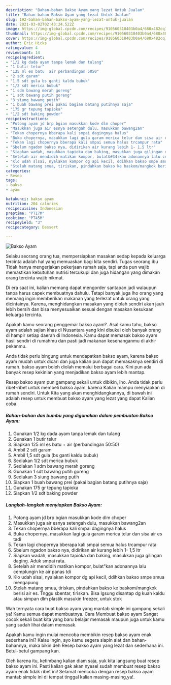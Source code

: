 ```yaml
---
description: "Bahan-bahan Bakso Ayam yang lezat Untuk Jualan"
title: "Bahan-bahan Bakso Ayam yang lezat Untuk Jualan"
slug: 192-bahan-bahan-bakso-ayam-yang-lezat-untuk-jualan
date: 2021-03-02T02:43:24.522Z
image: https://img-global.cpcdn.com/recipes/910560318403b0a4/680x482cq70/bakso-ayam-foto-resep-utama.jpg
thumbnail: https://img-global.cpcdn.com/recipes/910560318403b0a4/680x482cq70/bakso-ayam-foto-resep-utama.jpg
cover: https://img-global.cpcdn.com/recipes/910560318403b0a4/680x482cq70/bakso-ayam-foto-resep-utama.jpg
author: Eric Hicks
ratingvalue: 4
reviewcount: 14
recipeingredient:
- "1/2 kg dada ayam tanpa lemak dan tulang"
- "1 butir telur"
- "125 ml es batu  air perbandingan 5050"
- "2 sdt garam"
- "1,5 sdt gula bs ganti kaldu bubuk"
- "1/2 sdt merica bubuk"
- "1 sdm bawang merah goreng"
- "1 sdt bawang putih goreng"
- "3 siung bawang putih"
- "1 buah bawang prei pakai bagian batang putihnya saja"
- "175 gr tepung tapioka"
- "1/2 sdt baking powder"
recipeinstructions:
- "Potong ayam jd brp bgian masukkan kode dlm choper"
- "Masukkan juga air esnya setengah dulu, masukkan bawang2an"
- "Tekan chopernya bberapa kali smpai dagingnya halus"
- "Buka chopernya, masukkan lagi gula garam merica telur dan sisa air es tadi"
- "Tekan lagi chopernya bberapa kali smpai semua halus trcampur rata"
- "Sbelum ngadon bakso nya, didirikan air kurang lebih 1- 1,5 ltr"
- "Siapkan wadah, masukkan tapioka dan baking, masukkan juga gilingan daging. Aduk smpai rata."
- "Setelah air mendidih matikan kompor, bulat&#34;kan adonannya lalu cemplungin ke air panas tdi"
- "Klo udah slsai, nyalakan kompor dg api kecil, ddihkan bakso smpe smua mengapung"
- "Stelah matang smua, tiriskan, pindahkan bakso ke baskom/mangkok berisi air es. Tnggu sbentar, tiriskan. Bisa lgsung disantap dg kuah kaldu atau simpan dlm plastik masukin freezer, untuk stok"
categories:
- Resep
tags:
- bakso
- ayam

katakunci: bakso ayam 
nutrition: 204 calories
recipecuisine: Indonesian
preptime: "PT17M"
cooktime: "PT45M"
recipeyield: "3"
recipecategory: Dessert

---
```



![Bakso Ayam](https://img-global.cpcdn.com/recipes/910560318403b0a4/680x482cq70/bakso-ayam-foto-resep-utama.jpg)

Selaku seorang orang tua, mempersiapkan masakan sedap kepada keluarga tercinta adalah hal yang memuaskan bagi kita sendiri. Tugas seorang ibu Tidak hanya mengerjakan pekerjaan rumah saja, tapi anda pun wajib memastikan kebutuhan nutrisi tercukupi dan juga hidangan yang dimakan orang tercinta wajib nikmat.

Di era  saat ini, kalian memang dapat mengorder santapan jadi walaupun tanpa harus capek membuatnya dahulu. Tetapi banyak juga lho orang yang memang ingin memberikan makanan yang terlezat untuk orang yang dicintainya. Karena, menghidangkan masakan yang diolah sendiri akan jauh lebih bersih dan bisa menyesuaikan sesuai dengan masakan kesukaan keluarga tercinta. 



Apakah kamu seorang penggemar bakso ayam?. Asal kamu tahu, bakso ayam adalah sajian khas di Nusantara yang kini disukai oleh banyak orang di hampir setiap daerah di Indonesia. Kamu dapat memasak bakso ayam hasil sendiri di rumahmu dan pasti jadi makanan kesenanganmu di akhir pekanmu.

Anda tidak perlu bingung untuk mendapatkan bakso ayam, karena bakso ayam mudah untuk dicari dan juga kalian pun dapat memasaknya sendiri di rumah. bakso ayam boleh diolah memalui berbagai cara. Kini pun ada banyak resep kekinian yang menjadikan bakso ayam lebih mantap.

Resep bakso ayam pun gampang sekali untuk dibikin, lho. Anda tidak perlu ribet-ribet untuk membeli bakso ayam, karena Kalian mampu menyiapkan di rumah sendiri. Untuk Kita yang akan menghidangkannya, di bawah ini adalah resep untuk membuat bakso ayam yang lezat yang dapat Kalian coba.

<!--inarticleads1-->

##### Bahan-bahan dan bumbu yang digunakan dalam pembuatan Bakso Ayam:

1. Gunakan 1/2 kg dada ayam tanpa lemak dan tulang
1. Gunakan 1 butir telur
1. Siapkan 125 ml es batu + air (perbandingan 50:50)
1. Ambil 2 sdt garam
1. Ambil 1,5 sdt gula (bs ganti kaldu bubuk)
1. Sediakan 1/2 sdt merica bubuk
1. Sediakan 1 sdm bawang merah goreng
1. Gunakan 1 sdt bawang putih goreng
1. Sediakan 3 siung bawang putih
1. Siapkan 1 buah bawang prei (pakai bagian batang putihnya saja)
1. Gunakan 175 gr tepung tapioka
1. Siapkan 1/2 sdt baking powder




<!--inarticleads2-->

##### Langkah-langkah menyiapkan Bakso Ayam:

1. Potong ayam jd brp bgian masukkan kode dlm choper
1. Masukkan juga air esnya setengah dulu, masukkan bawang2an
1. Tekan chopernya bberapa kali smpai dagingnya halus
1. Buka chopernya, masukkan lagi gula garam merica telur dan sisa air es tadi
1. Tekan lagi chopernya bberapa kali smpai semua halus trcampur rata
1. Sbelum ngadon bakso nya, didirikan air kurang lebih 1- 1,5 ltr
1. Siapkan wadah, masukkan tapioka dan baking, masukkan juga gilingan daging. Aduk smpai rata.
1. Setelah air mendidih matikan kompor, bulat&#34;kan adonannya lalu cemplungin ke air panas tdi
1. Klo udah slsai, nyalakan kompor dg api kecil, ddihkan bakso smpe smua mengapung
1. Stelah matang smua, tiriskan, pindahkan bakso ke baskom/mangkok berisi air es. Tnggu sbentar, tiriskan. Bisa lgsung disantap dg kuah kaldu atau simpan dlm plastik masukin freezer, untuk stok




Wah ternyata cara buat bakso ayam yang mantab simple ini gampang sekali ya! Kamu semua dapat membuatnya. Cara Membuat bakso ayam Sangat cocok sekali buat kita yang baru belajar memasak maupun juga untuk kamu yang sudah lihai dalam memasak.

Apakah kamu ingin mulai mencoba membikin resep bakso ayam enak sederhana ini? Kalau ingin, ayo kamu segera siapin alat dan bahan-bahannya, maka bikin deh Resep bakso ayam yang lezat dan sederhana ini. Betul-betul gampang kan. 

Oleh karena itu, ketimbang kalian diam saja, yuk kita langsung buat resep bakso ayam ini. Pasti kalian gak akan nyesel sudah membuat resep bakso ayam enak tidak ribet ini! Selamat mencoba dengan resep bakso ayam mantab simple ini di tempat tinggal kalian masing-masing,ya!.

